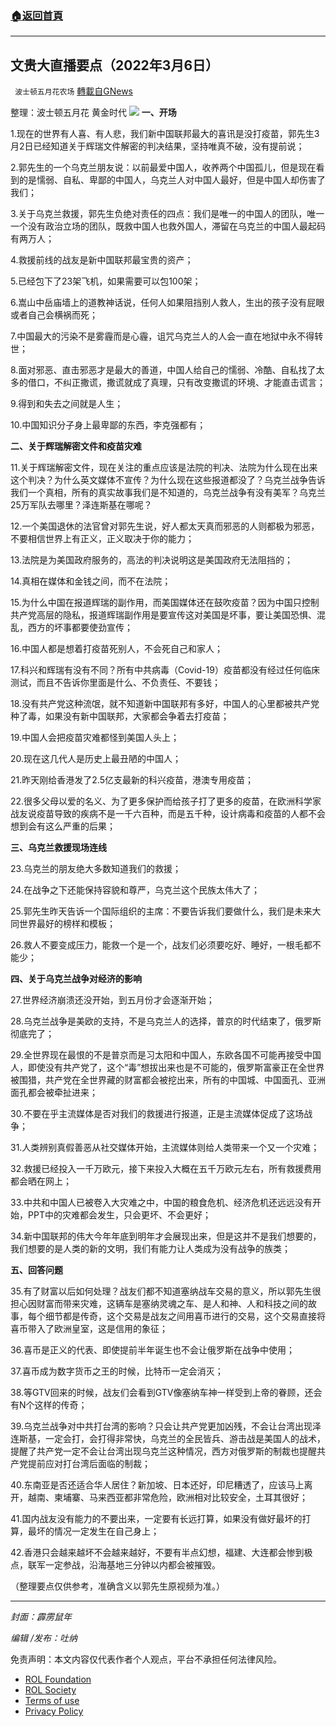 ###  [:house:返回首頁](https://github.com/ourhimalayas/txt)
---


## 文贵大直播要点（2022年3月6日）
` 波士顿五月花农场` [轉載自GNews](https://gnews.org/zh-hans/2116206/)

整理：波士顿五月花 黄金时代
![](https://assets.gnews.org/wp-content/uploads/2022/03/20220227-01.jpg)
**一、开场**

1.现在的世界有人喜、有人悲，我们新中国联邦最大的喜讯是没打疫苗，郭先生3月2日已经知道关于辉瑞文件解密的判决结果，坚持唯真不破，没有提前说；

2.郭先生的一个乌克兰朋友说：以前最爱中国人，收养两个中国孤儿，但是现在看到的是懦弱、自私、卑鄙的中国人，乌克兰人对中国人最好，但是中国人却伤害了我们；

3.关于乌克兰救援，郭先生负绝对责任的四点：我们是唯一的中国人的团队，唯一一个没有政治立场的团队，既救中国人也救外国人，滞留在乌克兰的中国人最起码有两万人；

4.救援前线的战友是新中国联邦最宝贵的资产；

5.已经包下了23架飞机，如果需要可以包100架；

6.嵩山中岳庙墙上的道教神话说，任何人如果阻挡别人救人，生出的孩子没有屁眼或者自己会横祸而死；

7.中国最大的污染不是雾霾而是心霾，诅咒乌克兰人的人会一直在地狱中永不得转世；

8.面对邪恶、直击邪恶才是最大的善道，中国人给自己的懦弱、冷酷、自私找了太多的借口，不纠正撒谎，撒谎就成了真理，只有改变撒谎的环境、才能直击谎言；

9.得到和失去之间就是人生；

10.中国知识分子身上最卑鄙的东西，李克强都有；

**二、关于辉瑞解密文件和疫苗灾难**

11.关于辉瑞解密文件，现在关注的重点应该是法院的判决、法院为什么现在出来这个判决？为什么英文媒体不宣传？为什么现在这些报道都没了？乌克兰战争告诉我们一个真相，所有的真实故事我们是不知道的，乌克兰战争有没有美军？乌克兰25万军队去哪里？泽连斯基在哪呢？

12.一个美国退休的法官曾对郭先生说，好人都太天真而邪恶的人则都极为邪恶，不要相信世界上有正义，正义取决于你的能力；

13.法院是为美国政府服务的，高法的判决说明这是美国政府无法阻挡的；

14.真相在媒体和金钱之间，而不在法院；

15.为什么中国在报道辉瑞的副作用，而美国媒体还在鼓吹疫苗？因为中国只控制共产党高层的隐私，报道辉瑞副作用是要宣传这对美国是坏事，要让美国恐惧、混乱，西方的坏事都要使劲宣传；

16.中国人都是想着打疫苗死别人，不会死自己和家人；

17.科兴和辉瑞有没有不同？所有中共病毒（Covid-19）疫苗都没有经过任何临床测试，而且不告诉你里面是什么、不负责任、不要钱；

18.没有共产党这种流氓，就不知道新中国联邦有多好，中国人的心里都被共产党种了毒，如果没有新中国联邦，大家都会争着去打疫苗；

19.中国人会把疫苗灾难都怪到美国人头上；

20.现在这几代人是历史上最丑陋的中国人；

21.昨天刚给香港发了2.5亿支最新的科兴疫苗，港澳专用疫苗；

22.很多父母以爱的名义、为了更多保护而给孩子打了更多的疫苗，在欧洲科学家战友说疫苗导致的疾病不是一千六百种，而是五千种，设计病毒和疫苗的人都不会想到会有这么严重的后果；

**三、乌克兰救援现场连线**

23.乌克兰的朋友绝大多数知道我们的救援；

24.在战争之下还能保持容貌和尊严，乌克兰这个民族太伟大了；

25.郭先生昨天告诉一个国际组织的主席：不要告诉我们要做什么，我们是未来大同世界最好的榜样和模板；

26.救人不要变成压力，能救一个是一个，战友们必须要吃好、睡好，一根毛都不能少；

**四、关于乌克兰战争对经济的影响**

27.世界经济崩溃还没开始，到五月份才会逐渐开始；

28.乌克兰战争是美欧的支持，不是乌克兰人的选择，普京的时代结束了，俄罗斯彻底完了；

29.全世界现在最恨的不是普京而是习太阳和中国人，东欧各国不可能再接受中国人，即使没有共产党了，这个“毒”想拔出来也是不可能的，俄罗斯富豪正在全世界被围猎，共产党在全世界藏的财富都会被挖出来，所有的中国城、中国面孔、亚洲面孔都会被牵扯进来；

30.不要在乎主流媒体是否对我们的救援进行报道，正是主流媒体促成了这场战争；

31.人类辨别真假善恶从社交媒体开始，主流媒体则给人类带来一个又一个灾难；

32.救援已经投入一千万欧元，接下来投入大概在五千万欧元左右，所有救援费用都会晒在网上；

33.中共和中国人已被卷入大灾难之中，中国的粮食危机、经济危机还远远没有开始，PPT中的灾难都会发生，只会更坏、不会更好；

34.新中国联邦的伟大今年年底到明年才会展现出来，但是这并不是我们想要的，我们想要的是人类的新的文明，我们有能力让人类成为没有战争的族类；

**五、回答问题**

35.有了财富以后如何处理？战友们都不知道塞纳战车交易的意义，所以郭先生很担心因财富而带来灾难，这辆车是塞纳灵魂之车、是人和神、人和科技之间的故事，每个细节都是传奇，这个交易是战友之间用喜币进行的交易，这个交易直接将喜币带入了欧洲皇室，这是信用的象征；

36.喜币是正义的代表、即使提前半年诞生也不会让俄罗斯在战争中使用；

37.喜币成为数字货币之王的时候，比特币一定会消灭；

38.等GTV回来的时候，战友们会看到GTV像塞纳车神一样受到上帝的眷顾，还会有N个这样的传奇；

39.乌克兰战争对中共打台湾的影响？只会让共产党更加凶残，不会让台湾出现泽连斯基，一定会打，会打得非常快，乌克兰的全民皆兵、游击战是美国人的战术，提醒了共产党一定不会让台湾出现乌克兰这种情况，西方对俄罗斯的制裁也提醒共产党提前应对打台湾后面临的制裁；

40.东南亚是否还适合华人居住？新加坡、日本还好，印尼糟透了，应该马上离开，越南、柬埔寨、马来西亚都非常危险，欧洲相对比较安全，土耳其很好；

41.国内战友没有能力的不要出来，一定要有长远打算，如果没有做好最坏的打算，最坏的情况一定发生在自己身上；

42.香港只会越来越坏不会越来越好，不要有半点幻想，福建、大连都会惨到极点，联军一定参战，沿海基地三分钟以内都会被摧毁。



（整理要点仅供参考，准确含义以郭先生原视频为准。）

* * *

*封面：霹雳鼠年*

*编辑 /发布：吐纳*

 

免责声明：本文内容仅代表作者个人观点，平台不承担任何法律风险。

- [ROL Foundation](https://rolfoundation.org/)
- [ROL Society](https://rolsociety.org/)
- [Terms of use](https://gnews.org/terms-of-use-3/)
- [Privacy Policy](https://gnews.org/privacy-policy/)
